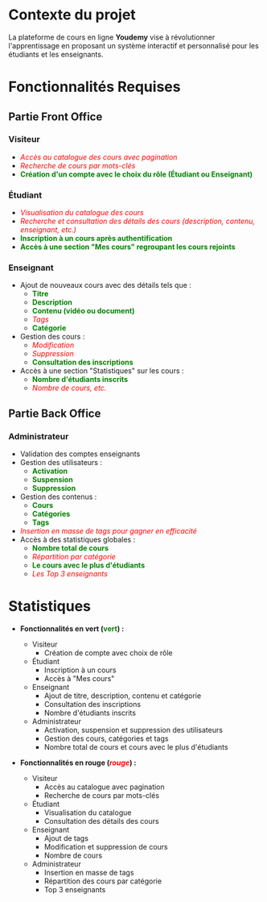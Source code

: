 # Contexte du projet

La plateforme de cours en ligne **Youdemy** vise à révolutionner l'apprentissage en proposant un système interactif et personnalisé pour les étudiants et les enseignants.

# Fonctionnalités Requises

## Partie Front Office

### Visiteur

- <span style="color:red; font-style:italic">Accès au catalogue des cours avec pagination</span>
- <span style="color:red; font-style:italic">Recherche de cours par mots-clés</span>
- <span style="color:green; font-weight:bold">Création d'un compte avec le choix du rôle (Étudiant ou Enseignant)</span>

### Étudiant

- <span style="color:red; font-style:italic">Visualisation du catalogue des cours</span>
- <span style="color:red; font-style:italic">Recherche et consultation des détails des cours (description, contenu, enseignant, etc.)</span>
- <span style="color:green; font-weight:bold">Inscription à un cours après authentification</span>
- <span style="color:green; font-weight:bold">Accès à une section "Mes cours" regroupant les cours rejoints</span>

### Enseignant

- Ajout de nouveaux cours avec des détails tels que :
  - <span style="color:green; font-weight:bold">Titre</span>
  - <span style="color:green; font-weight:bold">Description</span>
  - <span style="color:green; font-weight:bold">Contenu (vidéo ou document)</span>
  - <span style="color:red; font-style:italic">Tags</span>
  - <span style="color:green; font-weight:bold">Catégorie</span>
- Gestion des cours :
  - <span style="color:red; font-style:italic">Modification</span>
  - <span style="color:red; font-style:italic">Suppression</span>
  - <span style="color:green; font-weight:bold">Consultation des inscriptions</span>
- Accès à une section "Statistiques" sur les cours :
  - <span style="color:green; font-weight:bold">Nombre d'étudiants inscrits</span>
  - <span style="color:red; font-style:italic">Nombre de cours, etc.</span>

## Partie Back Office

### Administrateur

- Validation des comptes enseignants
- Gestion des utilisateurs :
  - <span style="color:green; font-weight:bold">Activation</span>
  - <span style="color:green; font-weight:bold">Suspension</span>
  - <span style="color:green; font-weight:bold">Suppression</span>
- Gestion des contenus :
  - <span style="color:green; font-weight:bold">Cours</span> <span style="color:white">_suppression_</span>
  - <span style="color:green; font-weight:bold">Catégories</span> <span style="color:white">_ajoute & edite_</span>
  - <span style="color:green; font-weight:bold">Tags</span> <span style="color:white">_ajoute & edite_</span>
- <span style="color:red; font-style:italic">Insertion en masse de tags pour gagner en efficacité</span>
- Accès à des statistiques globales :
  - <span style="color:green; font-weight:bold">Nombre total de cours</span>
  - <span style="color:red; font-style:italic">Répartition par catégorie</span>
  - <span style="color:green; font-weight:bold">Le cours avec le plus d'étudiants</span>
  - <span style="color:red; font-style:italic">Les Top 3 enseignants</span>

# Statistiques

- **Fonctionnalités en vert (<span style="color:green; font-weight:bold">vert</span>) :**
    * Visiteur
        - Création de compte avec choix de rôle
    * Étudiant
        - Inscription à un cours  
        - Accès à "Mes cours"
    * Enseignant
        - Ajout de titre, description, contenu et catégorie 
        - Consultation des inscriptions
        - Nombre d'étudiants inscrits
    * Administrateur
        - Activation, suspension et suppression des utilisateurs 
        - Gestion des cours, catégories et tags
        - Nombre total de cours et cours avec le plus d'étudiants

- **Fonctionnalités en rouge (<span style="color:red; font-style:italic">rouge</span>) :**  
    * Visiteur
        - Accès au catalogue avec pagination  
        - Recherche de cours par mots-clés
    * Étudiant
        - Visualisation du catalogue  
        - Consultation des détails des cours
    * Enseignant
        - Ajout de tags
        - Modification et suppression de cours
        - Nombre de cours
    * Administrateur
        - Insertion en masse de tags  
        - Répartition des cours par catégorie
        - Top 3 enseignants
